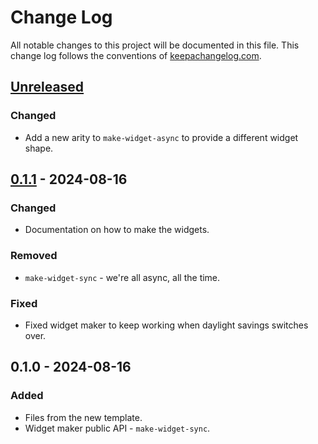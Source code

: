 # Change Log
All notable changes to this project will be documented in this file. This change log follows the conventions of [keepachangelog.com](http://keepachangelog.com/).

## [Unreleased]
### Changed
- Add a new arity to `make-widget-async` to provide a different widget shape.

## [0.1.1] - 2024-08-16
### Changed
- Documentation on how to make the widgets.

### Removed
- `make-widget-sync` - we're all async, all the time.

### Fixed
- Fixed widget maker to keep working when daylight savings switches over.

## 0.1.0 - 2024-08-16
### Added
- Files from the new template.
- Widget maker public API - `make-widget-sync`.

[Unreleased]: https://sourcehost.site/your-name/ecommerce/compare/0.1.1...HEAD
[0.1.1]: https://sourcehost.site/your-name/ecommerce/compare/0.1.0...0.1.1
